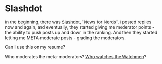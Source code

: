 # Slashdot

In the beginning, there was [Slashdot](http://www.slashdot.org), "News for Nerds". I posted replies now and again, and eventually, they started giving me moderator points - the ability to push posts up and down in the ranking. And then they started letting me META-moderate posts - grading the moderators.

Can I use this on my resume?

Who moderates the meta-moderators? [Who watches the Watchmen](http://en.wikipedia.org/wiki/Watchmen)?
